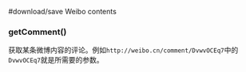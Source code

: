 #download/save Weibo contents
### getComment()
获取某条微博内容的评论。例如`http://weibo.cn/comment/DvwvOCEq7`中的`DvwvOCEq7`就是所需要的参数。